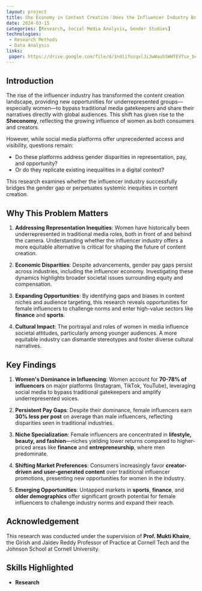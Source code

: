 ```yaml
---
layout: project
title: She Economy in Content Creation｜Does the Influencer Industry Bridge the Gender Gap in Content Creation?
date: 2024-03-15
categories: [Research, Social Media Analysis, Gender Studies]
technologies:
 - Research Methods
 - Data Analysis
links:
 paper: https://drive.google.com/file/d/1nd1ifozqxlJi3wWauhSWHTEVTux_bciF/view?usp=sharing
---
```


## Introduction

The rise of the influencer industry has transformed the content creation landscape, providing new opportunities for underrepresented groups—especially women—to bypass traditional media gatekeepers and share their narratives directly with global audiences. This shift has given rise to the **Sheconomy**, reflecting the growing influence of women as both consumers and creators.

However, while social media platforms offer unprecedented access and visibility, questions remain:
- Do these platforms address gender disparities in representation, pay, and opportunity?
- Or do they replicate existing inequalities in a digital context?

This research examines whether the influencer industry successfully bridges the gender gap or perpetuates systemic inequities in content creation.

## Why This Problem Matters

1. **Addressing Representation Inequities**:
  Women have historically been underrepresented in traditional media roles, both in front of and behind the camera. Understanding whether the influencer industry offers a more equitable alternative is critical for shaping the future of content creation.

2. **Economic Disparities**:
  Despite advancements, gender pay gaps persist across industries, including the influencer economy. Investigating these dynamics highlights broader societal issues surrounding equity and compensation.

3. **Expanding Opportunities**:
  By identifying gaps and biases in content niches and audience targeting, this research reveals opportunities for female influencers to challenge norms and enter high-value sectors like **finance** and **sports**.

4. **Cultural Impact**:
  The portrayal and roles of women in media influence societal attitudes, particularly among younger audiences. A more equitable industry can dismantle stereotypes and foster diverse cultural narratives.

## Key Findings

1. **Women's Dominance in Influencing**:
  Women account for **70-78% of influencers** on major platforms (Instagram, TikTok, YouTube), leveraging social media to bypass traditional gatekeepers and amplify underrepresented voices.

2. **Persistent Pay Gaps**:
  Despite their dominance, female influencers earn **30% less per post** on average than male influencers, reflecting disparities seen in traditional industries.

3. **Niche Specialization**:
  Female influencers are concentrated in **lifestyle, beauty, and fashion**—niches yielding lower returns compared to higher-priced areas like **finance** and **entrepreneurship**, where men predominate.

4. **Shifting Market Preferences**:
  Consumers increasingly favor **creator-driven and user-generated content** over traditional influencer promotions, presenting new opportunities for women in the industry.

5. **Emerging Opportunities**:
  Untapped markets in **sports**, **finance**, and **older demographics** offer significant growth potential for female influencers to challenge industry norms and expand their reach.

## Acknowledgement

This research was conducted under the supervision of **Prof. Mukti Khaire**, the Girish and Jaidev Reddy Professor of Practice at Cornell Tech and the Johnson School at Cornell University.

## Skills Highlighted

- **Research**